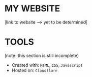 # MY WEBSITE
 [link to website --> yet to be determined]

# TOOLS
(note: this section is still incomplete)

 - Created with: `HTML`, `CSS`, `Javascript`
 - Hosted on: `Cloudflare`
